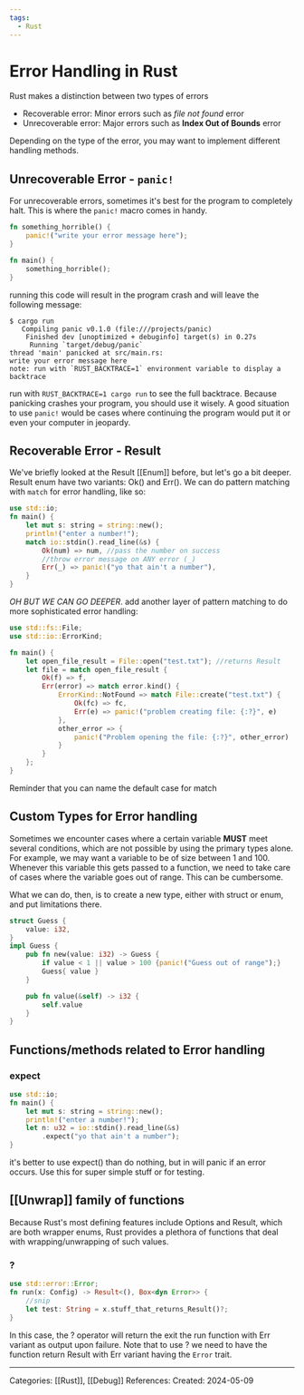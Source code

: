 ```yaml
---
tags:
  - Rust
---
```

# Error Handling in Rust
Rust makes a distinction between two types of errors
- Recoverable error: Minor errors such as _file not found_ error
- Unrecoverable error: Major errors such as **Index Out of Bounds** error

Depending on the type of the error, you may want to implement different handling methods.

## Unrecoverable Error - ```panic!```
For unrecoverable errors, sometimes it's best for the program to completely halt. This is where the ```panic!``` macro comes in handy.
```rust
fn something_horrible() {
	panic!("write your error message here");
}

fn main() {
	something_horrible();
}
```

running this code will result in the program crash and will leave the following message:

```
$ cargo run
   Compiling panic v0.1.0 (file:///projects/panic)
    Finished dev [unoptimized + debuginfo] target(s) in 0.27s
     Running `target/debug/panic`
thread 'main' panicked at src/main.rs:
write your error message here
note: run with `RUST_BACKTRACE=1` environment variable to display a backtrace
```

run with ```RUST_BACKTRACE=1 cargo run``` to see the full backtrace.
Because panicking crashes your program, you should use it wisely. A good situation to use ```panic!``` would be cases where continuing the program would put it or even your computer in jeopardy. 

## Recoverable Error - Result
We've briefly looked at the Result [[Enum]] before, but let's go a bit deeper. Result enum have two variants: Ok() and Err(). We can do pattern matching with ```match``` for error handling, like so:

```rust
use std::io;
fn main() {
	let mut s: string = string::new();
	println!("enter a number!");
	match io::stdin().read_line(&s) {
		Ok(num) => num, //pass the number on success
		//throw error message on ANY error (_)
		Err(_) => panic!("yo that ain't a number"),
	}
}
```

_OH BUT WE CAN GO DEEPER_. add another layer of pattern matching to do more sophisticated error handling:
```rust
use std::fs::File;
use std::io::ErrorKind;

fn main() {
	let open_file_result = File::open("test.txt"); //returns Result
	let file = match open_file_result {
		Ok(f) => f,
		Err(error) => match error.kind() {
			ErrorKind::NotFound => match File::create("test.txt") {
				Ok(fc) => fc,
				Err(e) => panic!("problem creating file: {:?}", e)
			},
			other_error => {
				panic!("Problem opening the file: {:?}", other_error)
			}
		}
	};
}
```
Reminder that you can name the default case for match

## Custom Types for Error handling
Sometimes we encounter cases where a certain variable **MUST** meet several conditions, which are not possible by using the primary types alone. For example, we may want a variable to be of size between 1 and 100. Whenever this variable this gets passed to a function, we need to take care of cases where the variable goes out of range. This can be cumbersome.

What we can do, then, is to create a new type, either with struct or enum, and put limitations there.
```rust
struct Guess {
	value: i32,
}
impl Guess {
	pub fn new(value: i32) -> Guess {
		if value < 1 || value > 100 {panic!("Guess out of range");}
		Guess{ value }
	}

	pub fn value(&self) -> i32 {
		self.value
	}
}
```

## Functions/methods related to Error handling
### expect
```rust
use std::io;
fn main() {
	let mut s: string = string::new();
	println!("enter a number!");
	let n: u32 = io::stdin().read_line(&s)
		.expect("yo that ain't a number");
}
```
it's better to use expect() than do nothing, but in will panic if an error occurs. Use this for super simple stuff or for testing.

## [[Unwrap]] family of functions
Because Rust's most defining features include Options and Result, which are both wrapper enums, Rust provides a plethora of functions that deal with wrapping/unwrapping of such values. 

### ?
```rust
use std::error::Error;
fn run(x: Config) -> Result<(), Box<dyn Error>> {
	//snip
	let test: String = x.stuff_that_returns_Result()?;
}
```
In this case, the ? operator will return the exit the run function with Err variant as output upon failure. Note that to use ? we need to have the function return Result with Err variant having the ```Error``` trait.

---
Categories: [[Rust]], [[Debug]] 
References: 
Created: 2024-05-09